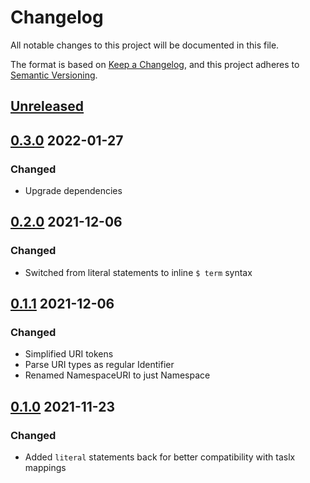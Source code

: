 # Changelog

All notable changes to this project will be documented in this file.

The format is based on [Keep a Changelog](https://keepachangelog.com/en/1.0.0/), and this project adheres to [Semantic Versioning](https://semver.org/spec/v2.0.0.html).

## [Unreleased]

## [0.3.0] 2022-01-27

### Changed

- Upgrade dependencies

## [0.2.0] 2021-12-06

### Changed

- Switched from literal statements to inline `$ term` syntax

## [0.1.1] 2021-12-06

### Changed

- Simplified URI tokens
- Parse URI types as regular Identifier
- Renamed NamespaceURI to just Namespace

## [0.1.0] 2021-11-23

### Changed

- Added `literal` statements back for better compatibility with taslx mappings

[unreleased]: https://github.com/underlay/lezer-tasl/compare/v0.3.0...HEAD
[0.3.0]: https://github.com/underlay/lezer-tasl/compare/v0.3.0
[0.2.0]: https://github.com/underlay/lezer-tasl/compare/v0.2.0
[0.1.1]: https://github.com/underlay/lezer-tasl/compare/v0.1.1
[0.1.0]: https://github.com/underlay/lezer-tasl/compare/v0.1.0
